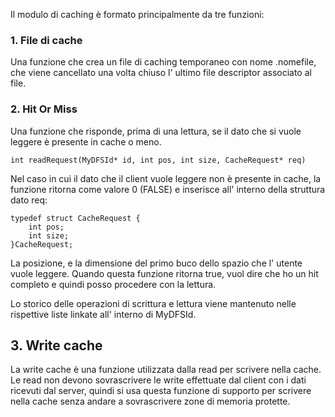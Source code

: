 Il modulo di caching è formato principalmente da tre funzioni:

### 1. File di cache
Una funzione che crea un file di caching temporaneo con nome .nomefile, che viene cancellato una volta chiuso l' ultimo file descriptor associato al file.

### 2. Hit Or Miss
 Una funzione che risponde, prima di una lettura, se il dato che si vuole leggere è presente in cache o meno.
	
	int readRequest(MyDFSId* id, int pos, int size, CacheRequest* req)

Nel caso in cui il dato che il client vuole leggere non è presente in cache, la funzione ritorna come valore 0 (FALSE) e inserisce all' interno della struttura dato req:

	typedef struct CacheRequest {
		int pos;
		int size;
	}CacheRequest;
La posizione, e la dimensione del primo buco dello spazio che l' utente vuole leggere.
Quando questa funzione ritorna true, vuol dire che ho un hit completo e quindi posso procedere con la lettura.

Lo storico delle operazioni di scrittura e lettura viene mantenuto nelle rispettive liste linkate all' interno di MyDFSId.


## 3. Write cache
La write cache è una funzione utilizzata dalla read per scrivere nella cache. Le read
non devono sovrascrivere le write effettuate dal client con i dati ricevuti dal server, quindi si usa questa funzione di supporto per scrivere nella cache senza andare a sovrascrivere zone di memoria protette.

